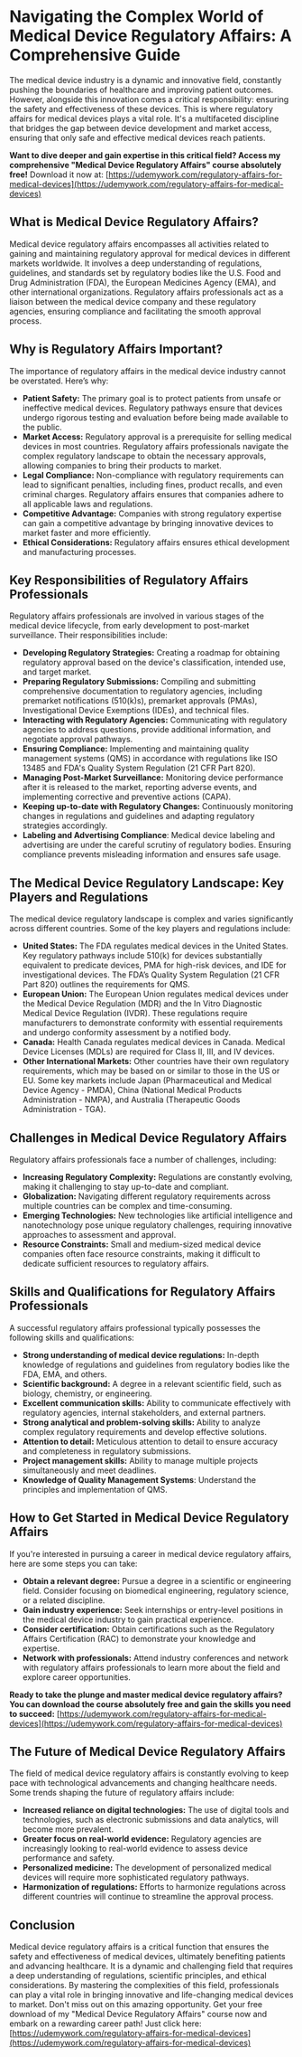 # Navigating the Complex World of Medical Device Regulatory Affairs: A Comprehensive Guide

The medical device industry is a dynamic and innovative field, constantly pushing the boundaries of healthcare and improving patient outcomes. However, alongside this innovation comes a critical responsibility: ensuring the safety and effectiveness of these devices. This is where regulatory affairs for medical devices plays a vital role. It's a multifaceted discipline that bridges the gap between device development and market access, ensuring that only safe and effective medical devices reach patients.

**Want to dive deeper and gain expertise in this critical field? Access my comprehensive "Medical Device Regulatory Affairs" course absolutely free!** Download it now at: [https://udemywork.com/regulatory-affairs-for-medical-devices](https://udemywork.com/regulatory-affairs-for-medical-devices)

## What is Medical Device Regulatory Affairs?

Medical device regulatory affairs encompasses all activities related to gaining and maintaining regulatory approval for medical devices in different markets worldwide. It involves a deep understanding of regulations, guidelines, and standards set by regulatory bodies like the U.S. Food and Drug Administration (FDA), the European Medicines Agency (EMA), and other international organizations. Regulatory affairs professionals act as a liaison between the medical device company and these regulatory agencies, ensuring compliance and facilitating the smooth approval process.

## Why is Regulatory Affairs Important?

The importance of regulatory affairs in the medical device industry cannot be overstated. Here’s why:

*   **Patient Safety:** The primary goal is to protect patients from unsafe or ineffective medical devices. Regulatory pathways ensure that devices undergo rigorous testing and evaluation before being made available to the public.
*   **Market Access:** Regulatory approval is a prerequisite for selling medical devices in most countries. Regulatory affairs professionals navigate the complex regulatory landscape to obtain the necessary approvals, allowing companies to bring their products to market.
*   **Legal Compliance:** Non-compliance with regulatory requirements can lead to significant penalties, including fines, product recalls, and even criminal charges. Regulatory affairs ensures that companies adhere to all applicable laws and regulations.
*   **Competitive Advantage:** Companies with strong regulatory expertise can gain a competitive advantage by bringing innovative devices to market faster and more efficiently.
*   **Ethical Considerations:** Regulatory affairs ensures ethical development and manufacturing processes.

## Key Responsibilities of Regulatory Affairs Professionals

Regulatory affairs professionals are involved in various stages of the medical device lifecycle, from early development to post-market surveillance. Their responsibilities include:

*   **Developing Regulatory Strategies:** Creating a roadmap for obtaining regulatory approval based on the device's classification, intended use, and target market.
*   **Preparing Regulatory Submissions:** Compiling and submitting comprehensive documentation to regulatory agencies, including premarket notifications (510(k)s), premarket approvals (PMAs), Investigational Device Exemptions (IDEs), and technical files.
*   **Interacting with Regulatory Agencies:** Communicating with regulatory agencies to address questions, provide additional information, and negotiate approval pathways.
*   **Ensuring Compliance:** Implementing and maintaining quality management systems (QMS) in accordance with regulations like ISO 13485 and FDA's Quality System Regulation (21 CFR Part 820).
*   **Managing Post-Market Surveillance:** Monitoring device performance after it is released to the market, reporting adverse events, and implementing corrective and preventive actions (CAPA).
*   **Keeping up-to-date with Regulatory Changes:** Continuously monitoring changes in regulations and guidelines and adapting regulatory strategies accordingly.
*   **Labeling and Advertising Compliance**: Medical device labeling and advertising are under the careful scrutiny of regulatory bodies. Ensuring compliance prevents misleading information and ensures safe usage.

## The Medical Device Regulatory Landscape: Key Players and Regulations

The medical device regulatory landscape is complex and varies significantly across different countries. Some of the key players and regulations include:

*   **United States:** The FDA regulates medical devices in the United States. Key regulatory pathways include 510(k) for devices substantially equivalent to predicate devices, PMA for high-risk devices, and IDE for investigational devices. The FDA’s Quality System Regulation (21 CFR Part 820) outlines the requirements for QMS.
*   **European Union:** The European Union regulates medical devices under the Medical Device Regulation (MDR) and the In Vitro Diagnostic Medical Device Regulation (IVDR). These regulations require manufacturers to demonstrate conformity with essential requirements and undergo conformity assessment by a notified body.
*   **Canada:** Health Canada regulates medical devices in Canada. Medical Device Licenses (MDLs) are required for Class II, III, and IV devices.
*   **Other International Markets:** Other countries have their own regulatory requirements, which may be based on or similar to those in the US or EU. Some key markets include Japan (Pharmaceutical and Medical Device Agency - PMDA), China (National Medical Products Administration - NMPA), and Australia (Therapeutic Goods Administration - TGA).

## Challenges in Medical Device Regulatory Affairs

Regulatory affairs professionals face a number of challenges, including:

*   **Increasing Regulatory Complexity:** Regulations are constantly evolving, making it challenging to stay up-to-date and compliant.
*   **Globalization:** Navigating different regulatory requirements across multiple countries can be complex and time-consuming.
*   **Emerging Technologies:** New technologies like artificial intelligence and nanotechnology pose unique regulatory challenges, requiring innovative approaches to assessment and approval.
*   **Resource Constraints:** Small and medium-sized medical device companies often face resource constraints, making it difficult to dedicate sufficient resources to regulatory affairs.

## Skills and Qualifications for Regulatory Affairs Professionals

A successful regulatory affairs professional typically possesses the following skills and qualifications:

*   **Strong understanding of medical device regulations:** In-depth knowledge of regulations and guidelines from regulatory bodies like the FDA, EMA, and others.
*   **Scientific background:** A degree in a relevant scientific field, such as biology, chemistry, or engineering.
*   **Excellent communication skills:** Ability to communicate effectively with regulatory agencies, internal stakeholders, and external partners.
*   **Strong analytical and problem-solving skills:** Ability to analyze complex regulatory requirements and develop effective solutions.
*   **Attention to detail:** Meticulous attention to detail to ensure accuracy and completeness in regulatory submissions.
*   **Project management skills:** Ability to manage multiple projects simultaneously and meet deadlines.
*   **Knowledge of Quality Management Systems**: Understand the principles and implementation of QMS.

## How to Get Started in Medical Device Regulatory Affairs

If you're interested in pursuing a career in medical device regulatory affairs, here are some steps you can take:

*   **Obtain a relevant degree:** Pursue a degree in a scientific or engineering field. Consider focusing on biomedical engineering, regulatory science, or a related discipline.
*   **Gain industry experience:** Seek internships or entry-level positions in the medical device industry to gain practical experience.
*   **Consider certification:** Obtain certifications such as the Regulatory Affairs Certification (RAC) to demonstrate your knowledge and expertise.
*   **Network with professionals:** Attend industry conferences and network with regulatory affairs professionals to learn more about the field and explore career opportunities.

**Ready to take the plunge and master medical device regulatory affairs? You can download the course absolutely free and gain the skills you need to succeed:** [https://udemywork.com/regulatory-affairs-for-medical-devices](https://udemywork.com/regulatory-affairs-for-medical-devices)

## The Future of Medical Device Regulatory Affairs

The field of medical device regulatory affairs is constantly evolving to keep pace with technological advancements and changing healthcare needs. Some trends shaping the future of regulatory affairs include:

*   **Increased reliance on digital technologies:** The use of digital tools and technologies, such as electronic submissions and data analytics, will become more prevalent.
*   **Greater focus on real-world evidence:** Regulatory agencies are increasingly looking to real-world evidence to assess device performance and safety.
*   **Personalized medicine:** The development of personalized medical devices will require more sophisticated regulatory pathways.
*   **Harmonization of regulations:** Efforts to harmonize regulations across different countries will continue to streamline the approval process.

## Conclusion

Medical device regulatory affairs is a critical function that ensures the safety and effectiveness of medical devices, ultimately benefiting patients and advancing healthcare. It is a dynamic and challenging field that requires a deep understanding of regulations, scientific principles, and ethical considerations. By mastering the complexities of this field, professionals can play a vital role in bringing innovative and life-changing medical devices to market.
 Don't miss out on this amazing opportunity. Get your free download of my "Medical Device Regulatory Affairs" course now and embark on a rewarding career path! Just click here: [https://udemywork.com/regulatory-affairs-for-medical-devices](https://udemywork.com/regulatory-affairs-for-medical-devices)
